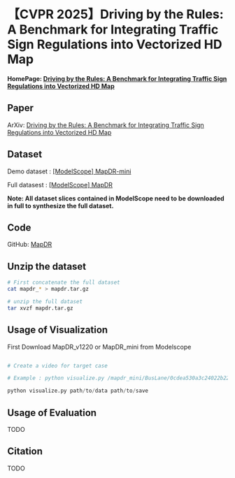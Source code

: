 # 【CVPR 2025】Driving by the Rules: A Benchmark for Integrating Traffic Sign Regulations into Vectorized HD Map

**HomePage: [Driving by the Rules: A Benchmark for Integrating Traffic Sign Regulations into Vectorized HD Map](https://miv-xjtu.github.io/MapDR/)**

## Paper  

ArXiv: [Driving by the Rules: A Benchmark for Integrating Traffic Sign Regulations into Vectorized HD Map](https://arxiv.org/abs/2410.23780v2)

## Dataset  

Demo dataset : [[ModelScope] MapDR-mini](https://modelscope.cn/datasets/MIV-XJTU/MapDR-mini)

Full datasest : [[ModelScope] MapDR](https://modelscope.cn/datasets/MIV-XJTU/MapDR/)

**Note: All dataset slices contained in ModelScope need to be downloaded in full to synthesize the full dataset.**

## Code  

GitHub: [MapDR](https://github.com/MIV-XJTU/MapDR)

## Unzip the dataset  

```bash
# First concatenate the full dataset
cat mapdr_* > mapdr.tar.gz

# unzip the full dataset
tar xvzf mapdr.tar.gz
```

## Usage of Visualization

First Download MapDR_v1220 or MapDR_mini from Modelscope

```python

# Create a video for target case

# Example : python visualize.py /mapdr_mini/BusLane/0cdea530a3c24022b22a7320ad2e4818 ./visualization

python visualize.py path/to/data path/to/save 

```

## Usage of Evaluation  

TODO

## Citation

TODO

